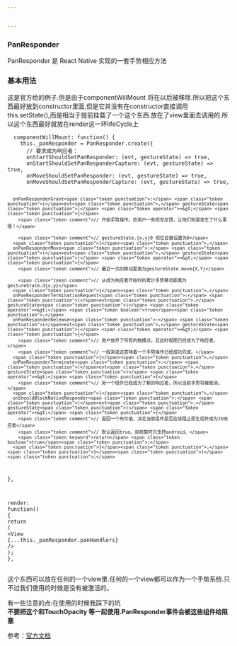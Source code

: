 ```yaml
---


---
```


<h3 id="panresponder">PanResponder</h3>
<p>PanResponder 是 React Native 实现的一套手势相应方法</p>
<h3 id="基本用法">基本用法</h3>
<p>这是官方给的例子.但是由于componentWillMount 将在以后被移除.所以把这个东西最好放到constructor里面,但是它并没有在constructor直接调用this.setState(),而是相当于提前挂载了一个这个东西.放在了view里面去调用的.所以这个东西最好就放在render这一环lifeCycle上</p>
<pre class=" language-jsx"><code class="prism  language-jsx">  componentWillMount<span class="token punctuation">:</span> <span class="token keyword">function</span><span class="token punctuation">(</span><span class="token punctuation">)</span> <span class="token punctuation">{</span>
    <span class="token keyword">this</span><span class="token punctuation">.</span>_panResponder <span class="token operator">=</span> PanResponder<span class="token punctuation">.</span><span class="token function">create</span><span class="token punctuation">(</span><span class="token punctuation">{</span>
      <span class="token comment">// 要求成为响应者：</span>
      onStartShouldSetPanResponder<span class="token punctuation">:</span> <span class="token punctuation">(</span>evt<span class="token punctuation">,</span> gestureState<span class="token punctuation">)</span> <span class="token operator">=&gt;</span> <span class="token boolean">true</span><span class="token punctuation">,</span>
      onStartShouldSetPanResponderCapture<span class="token punctuation">:</span> <span class="token punctuation">(</span>evt<span class="token punctuation">,</span> gestureState<span class="token punctuation">)</span> <span class="token operator">=&gt;</span> <span class="token boolean">true</span><span class="token punctuation">,</span>
      onMoveShouldSetPanResponder<span class="token punctuation">:</span> <span class="token punctuation">(</span>evt<span class="token punctuation">,</span> gestureState<span class="token punctuation">)</span> <span class="token operator">=&gt;</span> <span class="token boolean">true</span><span class="token punctuation">,</span>
      onMoveShouldSetPanResponderCapture<span class="token punctuation">:</span> <span class="token punctuation">(</span>evt<span class="token punctuation">,</span> gestureState<span class="token punctuation">)</span> <span class="token operator">=&gt;</span> <span class="token boolean">true</span><span class="token punctuation">,</span>

      onPanResponderGrant<span class="token punctuation">:</span> <span class="token punctuation">(</span>evt<span class="token punctuation">,</span> gestureState<span class="token punctuation">)</span> <span class="token operator">=&gt;</span> <span class="token punctuation">{</span>
        <span class="token comment">// 开始手势操作。给用户一些视觉反馈，让他们知道发生了什么事情！</span>

        <span class="token comment">// gestureState.{x,y}0 现在会被设置为0</span>
      <span class="token punctuation">}</span><span class="token punctuation">,</span>
      onPanResponderMove<span class="token punctuation">:</span> <span class="token punctuation">(</span>evt<span class="token punctuation">,</span> gestureState<span class="token punctuation">)</span> <span class="token operator">=&gt;</span> <span class="token punctuation">{</span>
        <span class="token comment">// 最近一次的移动距离为gestureState.move{X,Y}</span>

        <span class="token comment">// 从成为响应者开始时的累计手势移动距离为gestureState.d{x,y}</span>
      <span class="token punctuation">}</span><span class="token punctuation">,</span>
      onPanResponderTerminationRequest<span class="token punctuation">:</span> <span class="token punctuation">(</span>evt<span class="token punctuation">,</span> gestureState<span class="token punctuation">)</span> <span class="token operator">=&gt;</span> <span class="token boolean">true</span><span class="token punctuation">,</span>
      onPanResponderRelease<span class="token punctuation">:</span> <span class="token punctuation">(</span>evt<span class="token punctuation">,</span> gestureState<span class="token punctuation">)</span> <span class="token operator">=&gt;</span> <span class="token punctuation">{</span>
        <span class="token comment">// 用户放开了所有的触摸点，且此时视图已经成为了响应者。</span>
        <span class="token comment">// 一般来说这意味着一个手势操作已经成功完成。</span>
      <span class="token punctuation">}</span><span class="token punctuation">,</span>
      onPanResponderTerminate<span class="token punctuation">:</span> <span class="token punctuation">(</span>evt<span class="token punctuation">,</span> gestureState<span class="token punctuation">)</span> <span class="token operator">=&gt;</span> <span class="token punctuation">{</span>
        <span class="token comment">// 另一个组件已经成为了新的响应者，所以当前手势将被取消。</span>
      <span class="token punctuation">}</span><span class="token punctuation">,</span>
      onShouldBlockNativeResponder<span class="token punctuation">:</span> <span class="token punctuation">(</span>evt<span class="token punctuation">,</span> gestureState<span class="token punctuation">)</span> <span class="token operator">=&gt;</span> <span class="token punctuation">{</span>
        <span class="token comment">// 返回一个布尔值，决定当前组件是否应该阻止原生组件成为JS响应者</span>
        <span class="token comment">// 默认返回true。目前暂时只支持android。</span>
        <span class="token keyword">return</span> <span class="token boolean">true</span><span class="token punctuation">;</span>
      <span class="token punctuation">}</span><span class="token punctuation">,</span>
    <span class="token punctuation">}</span><span class="token punctuation">)</span><span class="token punctuation">;</span>
  <span class="token punctuation">}</span><span class="token punctuation">,</span>

  render<span class="token punctuation">:</span> <span class="token keyword">function</span><span class="token punctuation">(</span><span class="token punctuation">)</span> <span class="token punctuation">{</span>
    <span class="token keyword">return</span> <span class="token punctuation">(</span>
      <span class="token tag"><span class="token tag"><span class="token punctuation">&lt;</span>View</span> <span class="token spread"><span class="token punctuation">{</span><span class="token punctuation">...</span><span class="token attr-value">this</span><span class="token punctuation">.</span><span class="token attr-value">_panResponder</span><span class="token punctuation">.</span><span class="token attr-value">panHandlers</span><span class="token punctuation">}</span></span> <span class="token punctuation">/&gt;</span></span>
    <span class="token punctuation">)</span><span class="token punctuation">;</span>
  <span class="token punctuation">}</span><span class="token punctuation">,</span>
</code></pre>
<p>这个东西可以放在任何的一个view里.任何的一个view都可以作为一个手势系统.只不过我们使用的时候是没有被激活的。</p>
<p>有一些注意的点:在使用的时候我踩下的坑<br>
<strong>不要把这个和TouchOpacity 等一起使用.PanResponder事件会被这些组件给阻塞</strong></p>
<p>参考：<a href="https://reactnative.cn/docs/0.41/panresponder/">官方文档</a></p>

